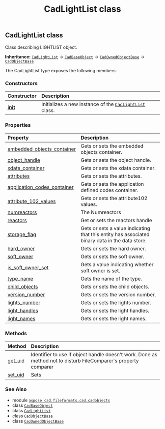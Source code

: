 ﻿---
title: CadLightList class
second_title: Aspose.CAD for Python via .NET API References
description: 
type: docs
weight: 730
url: /python-net/aspose.cad.fileformats.cad.cadobjects/cadlightlist/
is_root: false
---

## CadLightList class

Class describing LIGHTLIST object.



**Inheritance:** [`CadLightList`](/cad/python-net/aspose.cad.fileformats.cad.cadobjects/cadlightlist) → 
[`CadBaseObject`](/cad/python-net/aspose.cad.fileformats.cad.cadobjects/cadbaseobject) → 
[`CadOwnedObjectBase`](/cad/python-net/aspose.cad.fileformats.cad.cadobjects/cadownedobjectbase) → 
[`CadObjectBase`](/cad/python-net/aspose.cad.fileformats.cad.cadobjects/cadobjectbase)



The CadLightList type exposes the following members:

### Constructors
| Constructor | Description |
| :- | :- |
| [__init__](/cad/python-net/aspose.cad.fileformats.cad.cadobjects/cadlightlist/__init__/#) | Initializes a new instance of the [`CadLightList`](/cad/python-net/aspose.cad.fileformats.cad.cadobjects/cadlightlist) class. |


### Properties
| Property | Description |
| :- | :- |
| [embedded_objects_container](/cad/python-net/aspose.cad.fileformats.cad.cadobjects/cadlightlist/embedded_objects_container) | Gets or sets the embedded objects container. |
| [object_handle](/cad/python-net/aspose.cad.fileformats.cad.cadobjects/cadlightlist/object_handle) | Gets or sets the object handle. |
| [xdata_container](/cad/python-net/aspose.cad.fileformats.cad.cadobjects/cadlightlist/xdata_container) | Gets or sets the xdata container. |
| [attributes](/cad/python-net/aspose.cad.fileformats.cad.cadobjects/cadlightlist/attributes) | Gets or sets the attributes. |
| [application_codes_container](/cad/python-net/aspose.cad.fileformats.cad.cadobjects/cadlightlist/application_codes_container) | Gets or sets the application defined codes container. |
| [attribute_102_values](/cad/python-net/aspose.cad.fileformats.cad.cadobjects/cadlightlist/attribute_102_values) | Gets or sets the attribute102 values. |
| [numreactors](/cad/python-net/aspose.cad.fileformats.cad.cadobjects/cadlightlist/numreactors) | The Numreactors |
| [reactors](/cad/python-net/aspose.cad.fileformats.cad.cadobjects/cadlightlist/reactors) | Get or sets the reactors handle |
| [storage_flag](/cad/python-net/aspose.cad.fileformats.cad.cadobjects/cadlightlist/storage_flag) | Gets or sets a value indicating that this entity has associated binary data in the data store. |
| [hard_owner](/cad/python-net/aspose.cad.fileformats.cad.cadobjects/cadlightlist/hard_owner) | Gets or sets the hard owner. |
| [soft_owner](/cad/python-net/aspose.cad.fileformats.cad.cadobjects/cadlightlist/soft_owner) | Gets or sets the soft owner. |
| [is_soft_owner_set](/cad/python-net/aspose.cad.fileformats.cad.cadobjects/cadlightlist/is_soft_owner_set) | Gets a value indicating whether soft owner is set. |
| [type_name](/cad/python-net/aspose.cad.fileformats.cad.cadobjects/cadlightlist/type_name) | Gets the name of the type. |
| [child_objects](/cad/python-net/aspose.cad.fileformats.cad.cadobjects/cadlightlist/child_objects) | Gets or sets the child objects. |
| [version_number](/cad/python-net/aspose.cad.fileformats.cad.cadobjects/cadlightlist/version_number) | Gets or sets the version number. |
| [lights_number](/cad/python-net/aspose.cad.fileformats.cad.cadobjects/cadlightlist/lights_number) | Gets or sets the lights number. |
| [light_handles](/cad/python-net/aspose.cad.fileformats.cad.cadobjects/cadlightlist/light_handles) | Gets or sets the light handles. |
| [light_names](/cad/python-net/aspose.cad.fileformats.cad.cadobjects/cadlightlist/light_names) | Gets or sets the light names. |


### Methods
| Method | Description |
| :- | :- |
| [get_uid](/cad/python-net/aspose.cad.fileformats.cad.cadobjects/cadlightlist/get_uid/#) | Identifier to use if object handle doesn't work. Done as method not to disturb FileComparer's property comparer |
| [set_uid](/cad/python-net/aspose.cad.fileformats.cad.cadobjects/cadlightlist/set_uid/#str) | Sets |



### See Also
* module [`aspose.cad.fileformats.cad.cadobjects`](..)
* class [`CadBaseObject`](/cad/python-net/aspose.cad.fileformats.cad.cadobjects/cadbaseobject)
* class [`CadLightList`](/cad/python-net/aspose.cad.fileformats.cad.cadobjects/cadlightlist)
* class [`CadObjectBase`](/cad/python-net/aspose.cad.fileformats.cad.cadobjects/cadobjectbase)
* class [`CadOwnedObjectBase`](/cad/python-net/aspose.cad.fileformats.cad.cadobjects/cadownedobjectbase)
